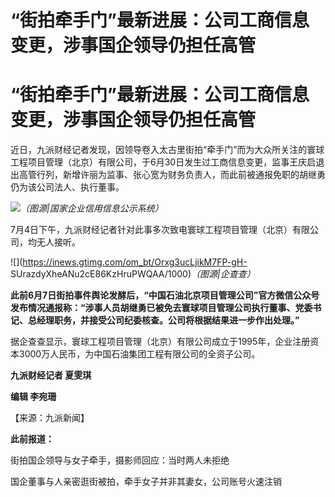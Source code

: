 # “街拍牵手门”最新进展：公司工商信息变更，涉事国企领导仍担任高管

# “街拍牵手门”最新进展：公司工商信息变更，涉事国企领导仍担任高管

近日，九派财经记者发现，因领导卷入太古里街拍“牵手门”而为大众所关注的寰球工程项目管理（北京）有限公司，于6月30日发生过工商信息变更，监事王庆启退出高管行列，新增许丽为监事、张心宽为财务负责人，而此前被通报免职的胡继勇仍为该公司法人、执行董事。

![](https://inews.gtimg.com/om_bt/ORCWkkZ9WtHQGZZrWK32KgPgw9SUAQ_lh_SwShHpJIZ2AAA/1000)_（图源|国家企业信用信息公示系统）_

7月4日下午，九派财经记者针对此事多次致电寰球工程项目管理（北京）有限公司，均无人接听。

![](https://inews.gtimg.com/om_bt/Orxg3ucLjikM7FP-gH-
SUrazdyXheANu2cE86KzHruPWQAA/1000)_（图源|企查查）_

**此前6月7日街拍事件舆论发酵后，“中国石油北京项目管理公司”官方微信公众号发布情况通报称：“涉事人员胡继勇已被免去寰球项目管理公司执行董事、党委书记、总经理职务，并接受公司纪委核查。公司将根据结果进一步作出处理。”**

据企查查显示，寰球工程项目管理（北京）有限公司成立于1995年，企业注册资本3000万人民币，为中国石油集团工程有限公司的全资子公司。

**九派财经记者 夏雯琪**

**编辑 李宛珊**

【来源：九派新闻】

**此前报道：**

街拍国企领导与女子牵手，摄影师回应：当时两人未拒绝

国企董事与人亲密逛街被拍，牵手女子并非其妻女，公司账号火速注销


